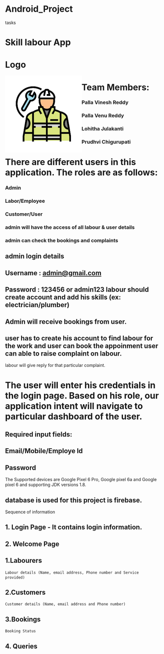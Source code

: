 # Android_Project
tasks

# Skill labour App
# Logo

<a href="url"><img src="https://github.com/Vinesh1998/Android_Project/blob/master/logo1.jpg" align="left" height="250" width="250" ></a>

# Team Members: 

### Palla Vinesh Reddy

### Palla Venu Reddy

### Lohitha Julakanti

### Prudhvi Chigurupati

#	There are different users in this application. The roles are as follows: 

### Admin

###	Labor/Employee 

### Customer/User

### admin will have the access of all labour & user details

### admin can check the bookings and complaints

## admin login details

## Username : admin@gmail.com
## Password : 123456 or admin123 labour should create account and add his skills (ex: electrician/plumber)

## Admin  will receive bookings from user.
## user has to create his account  to find labour for the work and user can book the appoinment user can able to raise complaint on labour.
 
labour will give reply for that particular complaint.
# The user will enter his credentials in the login page. Based on his role, our application intent will navigate to particular dashboard of the user.
## Required input fields:
## Email/Mobile/Employe Id
## Password

The Supported devices are Google Pixel 6 Pro, Google pixel 6a and Google pixel 6 and supporting JDK versions 1.8.

## database is used for this project is firebase.

Sequence of information

## 1. Login Page - It contains login information.
## 2. Welcome Page 
 ## 1.Labourers
    Labour details (Name, email address, Phone number and Service provided)
 ## 2.Customers
    Customer details (Name, email address and Phone number)
    
 ## 3.Bookings
    Booking Status
 ## 4. Queries
 
 
 
 
 



